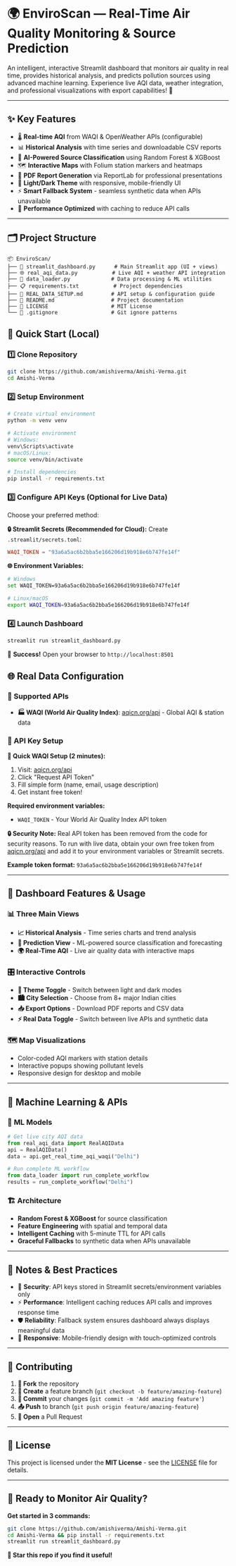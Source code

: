 # 🌍 EnviroScan — Real-Time Air Quality Monitoring & Source Prediction

An intelligent, interactive Streamlit dashboard that monitors air quality in real time, provides historical analysis, and predicts pollution sources using advanced machine learning. Experience live AQI data, weather integration, and professional visualizations with export capabilities! 🚀

---

## ✨ Key Features

- 🌡️ **Real-time AQI** from WAQI & OpenWeather APIs (configurable)
- 📊 **Historical Analysis** with time series and downloadable CSV reports  
- 🤖 **AI-Powered Source Classification** using Random Forest & XGBoost
- 🗺️ **Interactive Maps** with Folium station markers and heatmaps
- 📄 **PDF Report Generation** via ReportLab for professional presentations
- 🎨 **Light/Dark Theme** with responsive, mobile-friendly UI
- ⚡ **Smart Fallback System** - seamless synthetic data when APIs unavailable
- 🚀 **Performance Optimized** with caching to reduce API calls

---

## 🗂️ Project Structure

```
📦 EnviroScan/
├── 🎯 streamlit_dashboard.py      # Main Streamlit app (UI + views)
├── 🌐 real_aqi_data.py           # Live AQI + weather API integration
├── 🔧 data_loader.py             # Data processing & ML utilities
├── 📋 requirements.txt           # Project dependencies
├── 📖 REAL_DATA_SETUP.md         # API setup & configuration guide
├── 📄 README.md                  # Project documentation
├── 🔐 LICENSE                    # MIT License
└── 🚫 .gitignore                 # Git ignore patterns
```

## 🚀 Quick Start (Local)

### 1️⃣ Clone Repository
```bash
git clone https://github.com/amishiverma/Amishi-Verma.git
cd Amishi-Verma
```

### 2️⃣ Setup Environment
```bash
# Create virtual environment
python -m venv venv

# Activate environment
# Windows:
venv\Scripts\activate
# macOS/Linux:
source venv/bin/activate

# Install dependencies
pip install -r requirements.txt
```

### 3️⃣ Configure API Keys (Optional for Live Data)
Choose your preferred method:

**🔒 Streamlit Secrets (Recommended for Cloud):**
Create `.streamlit/secrets.toml`:
```toml
WAQI_TOKEN = "93a6a5ac6b2bba5e166206d19b918e6b747fe14f"
```

**🌐 Environment Variables:**
```bash
# Windows
set WAQI_TOKEN=93a6a5ac6b2bba5e166206d19b918e6b747fe14f

# Linux/macOS  
export WAQI_TOKEN=93a6a5ac6b2bba5e166206d19b918e6b747fe14f
```

### 4️⃣ Launch Dashboard
```bash
streamlit run streamlit_dashboard.py
```
🎉 **Success!** Open your browser to `http://localhost:8501`

## 🌐 Real Data Configuration

### 📡 Supported APIs
- **🏭 WAQI (World Air Quality Index)**: [aqicn.org/api](https://aqicn.org/api/) - Global AQI & station data
  
### 🔑 API Key Setup

**🚀 Quick WAQI Setup (2 minutes):**
1. Visit: [aqicn.org/api](https://aqicn.org/api/)
2. Click "Request API Token"
3. Fill simple form (name, email, usage description)
4. Get instant free token!

**Required environment variables:**
- `WAQI_TOKEN` - Your World Air Quality Index API token

**🔒 Security Note:** 
Real API token has been removed from the code for security reasons. To run with live data, obtain your own free token from [aqicn.org/api](https://aqicn.org/api/) and add it to your environment variables or Streamlit secrets.

**Example token format:** `93a6a5ac6b2bba5e166206d19b918e6b747fe14f`

---



## 🎯 Dashboard Features & Usage

### 📊 **Three Main Views**
- **📈 Historical Analysis** - Time series charts and trend analysis
- **🔮 Prediction View** - ML-powered source classification and forecasting  
- **🌍 Real-Time AQI** - Live air quality data with interactive maps

### 🎛️ **Interactive Controls**
- **🌙 Theme Toggle** - Switch between light and dark modes
- **🏙️ City Selection** - Choose from 8+ major Indian cities
- **📥 Export Options** - Download PDF reports and CSV data
- **⚡ Real Data Toggle** - Switch between live APIs and synthetic data

### 🗺️ **Map Visualizations**
- Color-coded AQI markers with station details
- Interactive popups showing pollutant levels
- Responsive design for desktop and mobile

---

## 🤖 Machine Learning & APIs

### 🔬 **ML Models**
```python
# Get live city AQI data
from real_aqi_data import RealAQIData
api = RealAQIData()
data = api.get_real_time_aqi_waqi("Delhi")

# Run complete ML workflow  
from data_loader import run_complete_workflow
results = run_complete_workflow("Delhi")
```

### 🏗️ **Architecture**
- **Random Forest & XGBoost** for source classification
- **Feature Engineering** with spatial and temporal data
- **Intelligent Caching** with 5-minute TTL for API calls
- **Graceful Fallbacks** to synthetic data when APIs unavailable

---

## 📝 Notes & Best Practices

- 🔐 **Security**: API keys stored in Streamlit secrets/environment variables only
- ⚡ **Performance**: Intelligent caching reduces API calls and improves response time  
- 🛡️ **Reliability**: Fallback system ensures dashboard always displays meaningful data
- 📱 **Responsive**: Mobile-friendly design with touch-optimized controls

---

## 🤝 Contributing

1. **🍴 Fork** the repository
2. **🌿 Create** a feature branch (`git checkout -b feature/amazing-feature`)
3. **💾 Commit** your changes (`git commit -m 'Add amazing feature'`)
4. **📤 Push** to branch (`git push origin feature/amazing-feature`)
5. **🔄 Open** a Pull Request


---

## 📄 License

This project is licensed under the **MIT License** - see the [LICENSE](LICENSE) file for details.

---

## 🎉 Ready to Monitor Air Quality?

**Get started in 3 commands:**
```bash
git clone https://github.com/amishiverma/Amishi-Verma.git
cd Amishi-Verma && pip install -r requirements.txt  
streamlit run streamlit_dashboard.py
```

**🌟 Star this repo if you find it useful!** 
